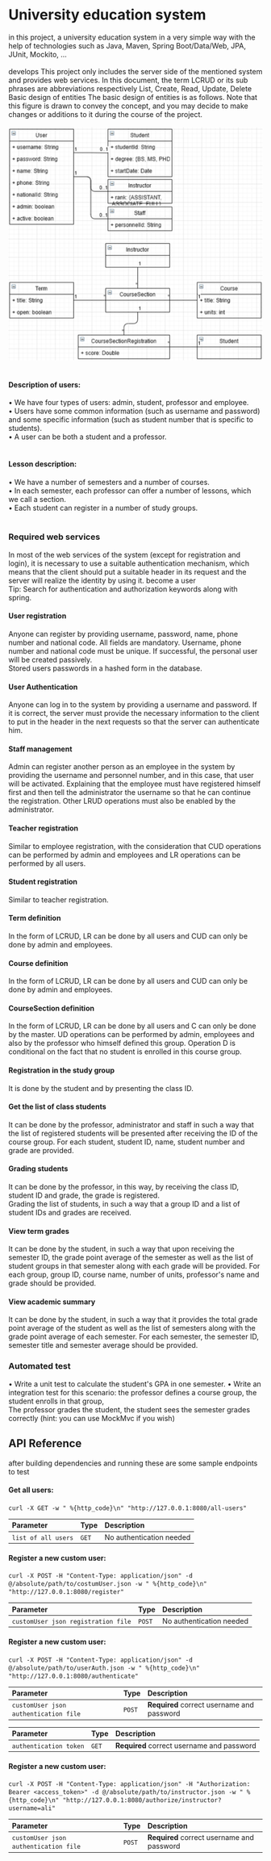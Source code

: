 # University education system

in this project, a university education system in a very simple way with the help of technologies such as Java, Maven, Spring Boot/Data/Web, JPA, JUnit, Mockito, ...<br><br>
develops This project only includes the server side of the mentioned system and provides web services. In this document, the term LCRUD or its sub phrases are abbreviations respectively List, Create, Read, Update, Delete
<br>
Basic design of entities
The basic design of entities is as follows. Note that this figure is drawn to convey the concept, and you may decide to make changes or additions to it during the course of the project.
<br><br>
![App Screenshot](imgs/entities.png)
<br><br>
#### Description of users:
• We have four types of users: admin, student, professor and employee.
<br>
• Users have some common information (such as username and password) and some specific information (such as student number that is specific to students).
<br>
• A user can be both a student and a professor.
<br><br>
#### Lesson description:
• We have a number of semesters and a number of courses.
<br>
• In each semester, each professor can offer a number of lessons, which we call a section.
<br>
• Each student can register in a number of study groups.
<br><br>
### Required web services
In most of the web services of the system (except for registration and login), it is necessary to use a suitable authentication mechanism, which means that the client should put a suitable header in its request and the server will realize the identity by using it. become a user
<br>
Tip: Search for authentication and authorization keywords along with spring.
<br>
#### User registration
Anyone can register by providing username, password, name, phone number and national code. All fields are mandatory. Username, phone number and national code must be unique. If successful, the personal user will be created passively.
<br>
Stored users passwords in a hashed form in the database.
<br>
#### User Authentication
Anyone can log in to the system by providing a username and password. If it is correct, the server must provide the necessary information to the client to put in the header in the next requests so that the server can authenticate him.
<br>
#### Staff management
Admin can register another person as an employee in the system by providing the username and personnel number, and in this case, that user will be activated.
Explaining that the employee must have registered himself first and then tell the administrator the username so that he can continue the registration. Other LRUD operations must also be enabled by the administrator.
#### Teacher registration
Similar to employee registration, with the consideration that CUD operations can be performed by admin and employees and LR operations can be performed by all users.
<br>
#### Student registration
Similar to teacher registration.
<br>
#### Term definition
In the form of LCRUD, LR can be done by all users and CUD can only be done by admin and employees.
<br>
#### Course definition
In the form of LCRUD, LR can be done by all users and CUD can only be done by admin and employees.
<br>
#### CourseSection definition
In the form of LCRUD, LR can be done by all users and C can only be done by the master. UD operations can be performed by admin, employees and also by the professor who himself defined this group. Operation D is conditional on the fact that no student is enrolled in this course group.
<br>
#### Registration in the study group
It is done by the student and by presenting the class ID.
<br>
#### Get the list of class students
It can be done by the professor, administrator and staff in such a way that the list of registered students will be presented after receiving the ID of the course group. For each student, student ID, name, student number and grade are provided.
<br>
#### Grading students
It can be done by the professor, in this way, by receiving the class ID, student ID and grade, the grade is registered.
<br>
Grading the list of students, in such a way that a group ID and a list of student IDs and grades are received.
<br>
#### View term grades
It can be done by the student, in such a way that upon receiving the semester ID, the grade point average of the semester as well as the list of student groups in that semester along with each grade will be provided. For each group, group ID, course name, number of units, professor's name and grade should be provided.
<br>
#### View academic summary
It can be done by the student, in such a way that it provides the total grade point average of the student as well as the list of semesters along with the grade point average of each semester. For each semester, the semester ID, semester title and semester average should be provided.
<br>
### Automated test
• Write a unit test to calculate the student's GPA in one semester. • Write an integration test for this scenario: the professor defines a course group, the student enrolls in that group,
<br>
The professor grades the student, the student sees the semester grades correctly (hint: you can use MockMvc if you wish)
## API Reference
after building dependencies and running these are some sample endpoints to test

#### Get all users:

```http
curl -X GET -w " %{http_code}\n" "http://127.0.0.1:8080/all-users"
```

| Parameter           | Type  | Description              |
|:--------------------|:------|:-------------------------|
| `list of all users` | `GET` | No authentication needed |

#### Register a new custom user:

```http
curl -X POST -H "Content-Type: application/json" -d @/absolute/path/to/costumUser.json -w " %{http_code}\n" "http://127.0.0.1:8080/register"
```

| Parameter                           | Type   | Description                      |
|:------------------------------------|:-------|:---------------------------------|
| `customUser json registration file` | `POST` | No authentication needed         |

#### Register a new custom user:

```http
curl -X POST -H "Content-Type: application/json" -d @/absolute/path/to/userAuth.json -w " %{http_code}\n" "http://127.0.0.1:8080/authenticate"
```

| Parameter                             | Type   | Description                                |
|:--------------------------------------|:-------|:-------------------------------------------|
| `customUser json authentication file` | `POST` | **Required** correct username and password |

| Parameter              | Type  | Description                                |
|:-----------------------|:------|:-------------------------------------------|
| `authentication token` | `GET` | **Required** correct username and password |
#### Register a new custom user:

```http
curl -X POST -H "Content-Type: application/json" -H "Authorization: Bearer <access_token>" -d @/absolute/path/to/instructor.json -w " %{http_code}\n" "http://127.0.0.1:8080/authorize/instructor?username=ali"
```

| Parameter                             | Type   | Description                                |
|:--------------------------------------|:-------|:-------------------------------------------|
| `customUser json authentication file` | `POST` | **Required** correct username and password |

